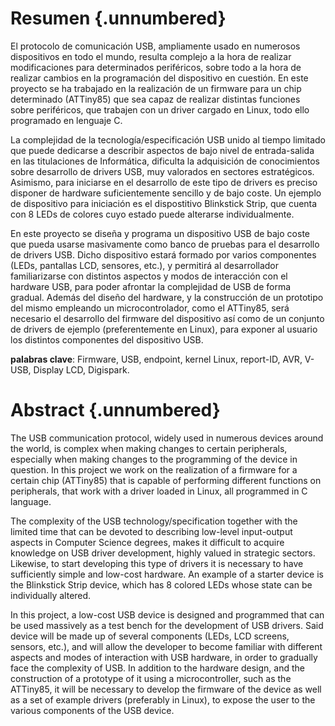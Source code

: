 <!-- Leave a blank line before the title -->

# Resumen {.unnumbered}

El protocolo de comunicación USB, ampliamente usado en numerosos dispositivos en todo el mundo, resulta complejo a la hora de realizar modificaciones para determinados periféricos, sobre todo a la hora de realizar cambios en la programación del dispositivo en cuestión. En este proyecto se ha trabajado en la realización de un firmware para un chip determinado (ATTiny85) que sea capaz de realizar distintas funciones sobre periféricos, que trabajen con un driver cargado en Linux, todo ello programado en lenguaje C.

La complejidad de la tecnología/especificación USB unido al tiempo limitado que puede dedicarse a describir aspectos de bajo nivel de entrada-salida en las titulaciones de Informática, dificulta la adquisición de conocimientos sobre desarrollo de drivers USB, muy valorados en sectores estratégicos. Asimismo, para iniciarse en el desarrollo de este tipo de drivers es preciso disponer de hardware suficientemente sencillo y de bajo coste. Un ejemplo de dispositivo para iniciación es el dispostitivo Blinkstick Strip, que cuenta con 8 LEDs de colores cuyo estado puede alterarse individualmente.

En este proyecto se diseña y programa un dispositivo USB de bajo coste que pueda usarse masivamente como banco de pruebas para el desarrollo de drivers USB. Dicho dispositivo estará formado por varios componentes (LEDs, pantallas LCD, sensores, etc.), y permitirá al desarrollador familiarizarse con distintos aspectos y modos de interacción con el hardware USB, para poder afrontar la complejidad de USB de forma gradual. Además del diseño del hardware, y la construcción de un prototipo del mismo empleando un microcontrolador, como el ATTiny85, será necesario el desarrollo del firmware del dispositivo así como de un conjunto de drivers de ejemplo (preferentemente en Linux), para exponer al usuario los distintos componentes del dispositivo USB.

**palabras clave**: Firmware, USB, endpoint, kernel Linux, report-ID, AVR, V-USB, Display LCD, Digispark.



# Abstract {.unnumbered}

The USB communication protocol, widely used in numerous devices around the world, is complex when making changes to certain peripherals, especially when making changes to the programming of the device in question. In this project we work on the realization of a firmware for a certain chip (ATTiny85) that is capable of performing different functions on peripherals, that work with a driver loaded in Linux, all programmed in C language.

The complexity of the USB technology/specification together with the limited time that can be devoted to describing low-level input-output aspects in Computer Science degrees, makes it difficult to acquire knowledge on USB driver development, highly valued in strategic sectors. Likewise, to start developing this type of drivers it is necessary to have sufficiently simple and low-cost hardware. An example of a starter device is the Blinkstick Strip device, which has 8 colored LEDs whose state can be individually altered.

In this project, a low-cost USB device is designed and programmed that can be used massively as a test bench for the development of USB drivers. Said device will be made up of several components (LEDs, LCD screens, sensors, etc.), and will allow the developer to become familiar with different aspects and modes of interaction with USB hardware, in order to gradually face the complexity of USB. In addition to the hardware design, and the construction of a prototype of it using a microcontroller, such as the ATTiny85, it will be necessary to develop the firmware of the device as well as a set of example drivers (preferably in Linux), to expose the user to the various components of the USB device.
